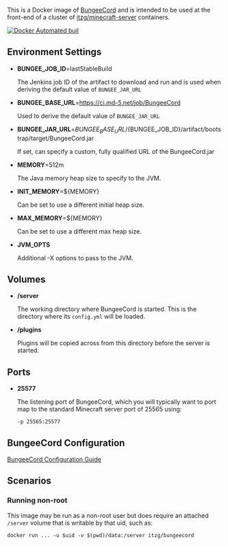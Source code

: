 This is a Docker image of [BungeeCord](https://www.spigotmc.org/wiki/bungeecord/)
and is intended to be used at the front-end of a cluster of
[itzg/minecraft-server](https://hub.docker.com/r/itzg/minecraft-server/) containers.

[![Docker Automated buil](https://img.shields.io/docker/automated/itzg/bungeecord.svg)](https://hub.docker.com/r/itzg/bungeecord/)


## Environment Settings

* **BUNGEE_JOB_ID**=lastStableBuild

  The Jenkins job ID of the artifact to download and run and is used when
  deriving the default value of `BUNGEE_JAR_URL`

* **BUNGEE_BASE_URL**=https://ci.md-5.net/job/BungeeCord

  Used to derive the default value of `BUNGEE_JAR_URL`

* **BUNGEE_JAR_URL**=${BUNGEE_BASE_URL}/${BUNGEE_JOB_ID}/artifact/bootstrap/target/BungeeCord.jar

  If set, can specify a custom, fully qualified URL  of the BungeeCord.jar

* **MEMORY**=512m

  The Java memory heap size to specify to the JVM.

* **INIT_MEMORY**=${MEMORY}

  Can be set to use a different initial heap size.

* **MAX_MEMORY**=${MEMORY}

  Can be set to use a different max heap size.

* **JVM_OPTS**

  Additional -X options to pass to the JVM.

## Volumes

* **/server**

  The working directory where BungeeCord is started. This is the directory
  where its `config.yml` will be loaded.
  
* **/plugins**

  Plugins will be copied across from this directory before the server is started.

## Ports

* **25577**

  The listening port of BungeeCord, which you will typically want to port map
  to the standard Minecraft server port of 25565 using:

  ```
  -p 25565:25577
  ```

## BungeeCord Configuration

[BungeeCord Configuration Guide](https://www.spigotmc.org/wiki/bungeecord-configuration-guide/)

## Scenarios

### Running non-root

This image may be run as a non-root user but does require an attached `/server`
volume that is writable by that uid, such as:

    docker run ... -u $uid -v $(pwd)/data:/server itzg/bungeecord
